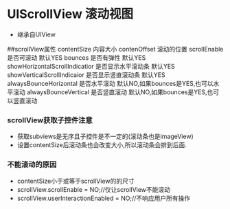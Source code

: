 # UIScrollView 滚动视图
* 继承自UIView

##scrollView属性
contentSize 内容大小
contenOffset 滚动的位置
scrollEnable 是否可滚动 默认YES
bounces  是否有弹性 默认YES
showHorizontalScrollIndicatior 是否显示水平滚动条 默认YES
showVerticalScrollIndicaior 是否显示竖直滚动条 默认YES
alwaysBounceHorizontal 是否水平滚动 默认NO,如果bounces是YES,也可以水平滚动
alwaysBounceVertical 是否竖直滚动 默认NO,如果bounces是YES,也可以竖直滚动

### scrollView获取子控件注意
* 获取subviews是无序且子控件是不一定的(滚动条也是imageView) 
* 设置contentSize后滚动条也会改变大小,所以滚动条会排到后面.

### 不能滚动的原因
* contentSize小于或等于scrollView的的尺寸
* scrollView.scrollEnable = NO;//仅让scrollView不能滚动
* scrollView.userInteractionEnabled = NO;//不响应用户所有操作

